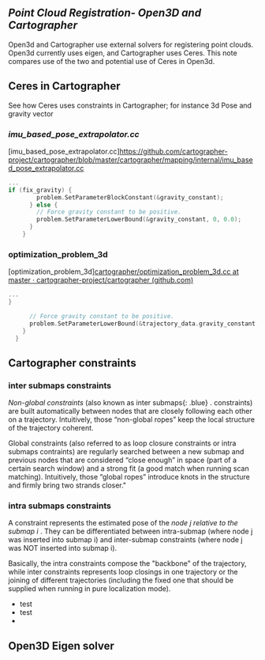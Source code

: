 ## *Point Cloud Registration- Open3D and Cartographer*

Open3d and Cartographer use external solvers for registering point clouds.  Open3d currently uses eigen, and Cartographer uses Ceres.  This note compares use of the two and potential use of Ceres in Open3d.

## Ceres in Cartographer 

See how Ceres uses constraints in Cartographer; for instance 3d Pose and gravity vector 
###     *imu_based_pose_extrapolator.cc*

[imu_based_pose_extrapolator.cc]https://github.com/cartographer-project/cartographer/blob/master/cartographer/mapping/internal/imu_based_pose_extrapolator.cc
```c++ start=272
...
if (fix_gravity) {
        problem.SetParameterBlockConstant(&gravity_constant);
      } else {
        // Force gravity constant to be positive.
        problem.SetParameterLowerBound(&gravity_constant, 0, 0.0);
      }
    }
```
### optimization_problem_3d
[optimization_problem_3d][cartographer/optimization_problem_3d.cc at master · cartographer-project/cartographer (github.com)](https://github.com/cartographer-project/cartographer/blob/master/cartographer/mapping/internal/optimization/optimization_problem_3d.cc)

```c++ start=435
...
}

      // Force gravity constant to be positive.
      problem.SetParameterLowerBound(&trajectory_data.gravity_constant, 0, 0.0);
    }
  }

```
## Cartographer constraints

### inter submaps constraints


*Non-global constraints*  (also known as  inter submaps{: .blue} . constraints) are built automatically between nodes that are closely following each other on a trajectory. Intuitively, those “non-global ropes” keep the local structure of the trajectory coherent.

Global constraints (also referred to as loop closure constraints or intra submaps contraints) are regularly searched between a new submap and previous nodes that are considered “close enough” in space (part of a certain search window) and a strong fit (a good match when running scan matching). Intuitively, those “global ropes” introduce knots in the structure and firmly bring two strands closer."

### intra submaps constraints

A constraint represents the estimated pose of the *node j relative to the submap i* . They can be differentiated between intra-submap (where node j was inserted into submap i) and inter-submap constraints (where node j  was NOT  inserted into submap i).

Basically, the intra constraints compose the "backbone" of the trajectory, while inter constraints represents loop closings in one trajectory or the joining of different trajectories (including the fixed one that should be supplied when running in pure localization mode).
* test
* test 
* 
## Open3D Eigen solver



